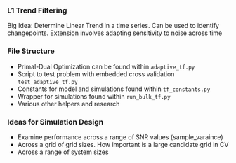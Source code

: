 ### L1 Trend Filtering

Big Idea: Determine Linear Trend in a time series. Can be used to identify changepoints. Extension involves adapting sensitivity to noise across time

### File Structure
- Primal-Dual Optimization can be found within `adaptive_tf.py`
- Script to test problem with embedded cross validation `test_adaptive_tf.py`
- Constants for model and simulations found within `tf_constants.py`
- Wrapper for simulations found within `run_bulk_tf.py` 
- Various other helpers and research


### Ideas for Simulation Design
- Examine performance across a range of SNR values (sample_varaince)
- Across a grid of grid sizes. How important is a large candidate grid in CV
- Across a range of system sizes
